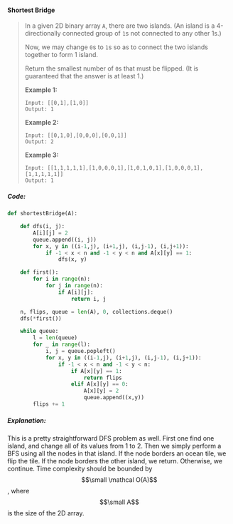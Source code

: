 #### Shortest Bridge

> In a given 2D binary array `A`, there are two islands.  \(An island is a 4-directionally connected group of `1`s not connected to any other 1s.\)
>
> Now, we may change `0`s to `1`s so as to connect the two islands together to form 1 island.
>
> Return the smallest number of `0`s that must be flipped.  \(It is guaranteed that the answer is at least 1.\)
>
> **Example 1:**
>
> ```
> Input: [[0,1],[1,0]]
> Output: 1
> ```
>
> **Example 2:**
>
> ```
> Input: [[0,1,0],[0,0,0],[0,0,1]]
> Output: 2
> ```
>
> **Example 3:**
>
> ```
> Input: [[1,1,1,1,1],[1,0,0,0,1],[1,0,1,0,1],[1,0,0,0,1],[1,1,1,1,1]]
> Output: 1
> ```

##### Code:

```py
def shortestBridge(A):

    def dfs(i, j):
        A[i][j] = 2
        queue.append((i, j))
        for x, y in ((i-1,j), (i+1,j), (i,j-1), (i,j+1)):
            if -1 < x < n and -1 < y < n and A[x][y] == 1:
                dfs(x, y)

    def first():
        for i in range(n):
            for j in range(n):
                if A[i][j]:
                    return i, j

    n, flips, queue = len(A), 0, collections.deque()
    dfs(*first())

    while queue:
        l = len(queue)
        for _ in range(l):
            i, j = queue.popleft()
            for x, y in ((i-1,j), (i+1,j), (i,j-1), (i,j+1)):
                if -1 < x < n and -1 < y < n:
                    if A[x][y] == 1:
                        return flips
                    elif A[x][y] == 0:
                        A[x][y] = 2
                        queue.append((x,y))
        flips += 1
```

##### Explanation:

This is a pretty straightforward DFS problem as well. First one find one island, and change all of its values from 1 to 2. Then we simply perform a BFS using all the nodes in that island. If the node borders an ocean tile, we flip the tile. If the node borders the other island, we return. Otherwise, we continue. Time complexity should be bounded by $$\small \mathcal O(A)$$, where $$\small A$$ is the size of the 2D array.

